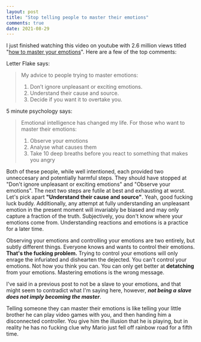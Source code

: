 ```yaml
---
layout: post
title: "Stop telling people to master their emotions"
comments: true
date: 2021-08-29
---
```


I just finished watching this video on youtube with 2.6 million views titled
"[how to master your emotions](https://www.youtube.com/watch?v=QGQQ7pJQqHk&t=433s)". Here are a few of the top comments:

Letter Flake says:

> My advice to people trying to master emotions: 
> 1. Don’t ignore unpleasant or exciting emotions.
> 2. Understand their cause and source.
> 3. Decide if you want it to overtake you.

5 minute psychology says:

> Emotional intelligence has changed my life. For those who want to master their emotions:
> 1. Observe your emotions 
> 2. Analyse what causes them
> 3. Take 10 deep breaths before you react to something that makes you angry

Both of these people, while well intentioned, each provided two unneccesary and potentially harmful steps. They should have stopped at "Don't ignore 
unpleasant or exciting emotions" and "Observe your emotions". The next two steps are futile at best and exhausting at worst. Let's pick apart
**"Understand their cause and source"**. Yeah, good fucking luck buddy. Additionally, any attempt at fully understanding an unpleasant emotion
in the present moment will invariably be biased and may only capture a fraction of the truth. Subjectively, you don't know where your emotions come from. 
Understanding reactions and emotions is a practice for a later time.
 
Observing your emotions and controlling your emotions are two entirely, but subtly different things. Everyone knows and wants to control
their emotions. **That's the fucking problem.** Trying to control your emotions will only enrage the infuriated and dishearten
the dejected. You can't control your emotions. Not how you think you can. You can only get better at **detatching** from your emotions. 
Mastering emotions is the wrong message. 

I've said in a previous post to not be a slave to your emotions, and that might
seem to contradict what I'm saying here, however, ***not being a slave does not imply becoming the master***. 

Telling someone they can master their emotions is like telling your little brother he can play video games with you, and then handing him
a disconnected controller. You give him the illusion that he is playing, but in reality he has no fucking clue why Mario just fell
off rainbow road for a fifth time. 


